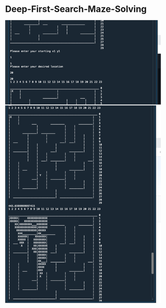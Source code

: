 # Deep-First-Search-Maze-Solving
 ![alt text](https://github.com/btknzn/Deep-First-Search-Maze-Solving/blob/main/Screenshot%202020-12-22%20at%2022.35.42.png)
 ![alt text](https://github.com/btknzn/Maze-Solving-A-star-search-algorithm/blob/main/Screenshot%202020-12-22%20at%2022.16.47.png)
